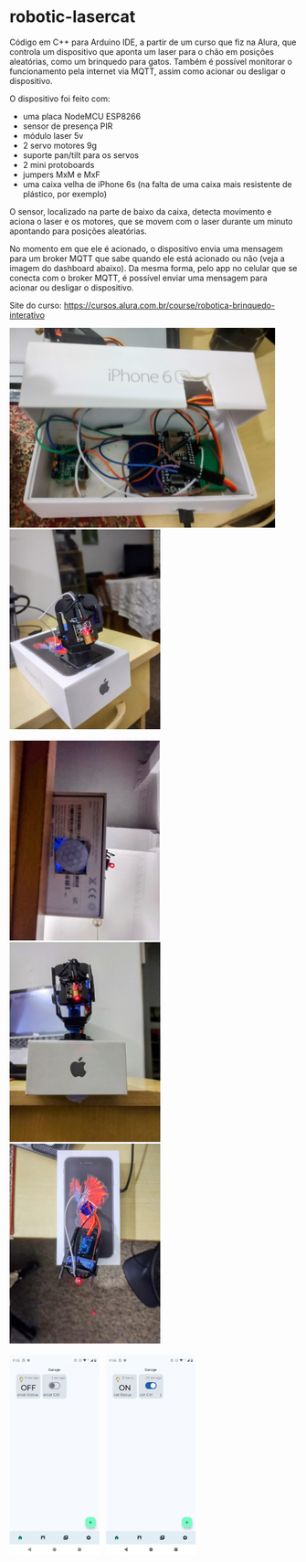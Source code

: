 # robotic-lasercat
Código em C++ para Arduino IDE, a partir de um curso que fiz na Alura, que controla um dispositivo que aponta um laser para o chão em posições aleatórias, como um brinquedo para gatos. Também é possível monitorar o funcionamento pela internet via MQTT, assim como acionar ou desligar o dispositivo.

O dispositivo foi feito com:
- uma placa NodeMCU ESP8266
- sensor de presença PIR
- módulo laser 5v
- 2 servo motores 9g
- suporte pan/tilt para os servos
- 2 mini protoboards
- jumpers MxM e MxF
- uma caixa velha de iPhone 6s (na falta de uma caixa mais resistente de plástico, por exemplo)

O sensor, localizado na parte de baixo da caixa, detecta movimento e aciona o laser e os motores, que se movem com o laser durante um minuto apontando para posições aleatórias.

No momento em que ele é acionado, o dispositivo envia uma mensagem para um broker MQTT que sabe quando ele está acionado ou não (veja a imagem do dashboard abaixo). Da mesma forma, pelo app no celular que se conecta com o broker MQTT, é possível enviar uma mensagem para acionar ou desligar o dispositivo.

Site do curso: https://cursos.alura.com.br/course/robotica-brinquedo-interativo


<img src="https://raw.githubusercontent.com/marciocoelho31/robotic-lasercat/main/lasercat1.jpg" height="350">&nbsp;&nbsp;&nbsp;<img src="https://raw.githubusercontent.com/marciocoelho31/robotic-lasercat/main/lasercat2.jpg" height="350"><br><br><img src="https://raw.githubusercontent.com/marciocoelho31/robotic-lasercat/main/lasercat3.jpg" height="350">&nbsp;&nbsp;&nbsp;
<img src="https://raw.githubusercontent.com/marciocoelho31/robotic-lasercat/main/lasercat4.jpg" height="350">&nbsp;&nbsp;&nbsp;<img src="https://raw.githubusercontent.com/marciocoelho31/robotic-lasercat/main/lasercat5.jpg" height="350"><br><br><img src="https://raw.githubusercontent.com/marciocoelho31/robotic-lasercat/main/mqttdash1.png" height="350">&nbsp;&nbsp;&nbsp;<img src="https://raw.githubusercontent.com/marciocoelho31/robotic-lasercat/main/mqttdash2.png" height="350">


